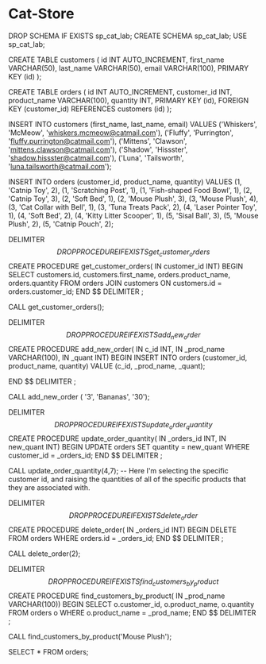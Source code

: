 # Cat-Store


DROP SCHEMA IF EXISTS sp_cat_lab;
CREATE SCHEMA sp_cat_lab;
USE sp_cat_lab;

CREATE TABLE customers (
    id INT AUTO_INCREMENT,
    first_name VARCHAR(50),
    last_name VARCHAR(50),
    email VARCHAR(100),
    PRIMARY KEY (id)
);

CREATE TABLE orders (
    id INT AUTO_INCREMENT,
    customer_id INT,
    product_name VARCHAR(100),
    quantity INT,
    PRIMARY KEY (id),
    FOREIGN KEY (customer_id) REFERENCES customers (id)
);

INSERT INTO customers (first_name, last_name, email)
VALUES
('Whiskers', 'McMeow', 'whiskers.mcmeow@catmail.com'),
('Fluffy', 'Purrington', 'fluffy.purrington@catmail.com'),
('Mittens', 'Clawson', 'mittens.clawson@catmail.com'),
('Shadow', 'Hissster', 'shadow.hissster@catmail.com'),
('Luna', 'Tailsworth', 'luna.tailsworth@catmail.com');

INSERT INTO orders (customer_id, product_name, quantity)
VALUES
(1, 'Catnip Toy', 2),
(1, 'Scratching Post', 1),
(1, 'Fish-shaped Food Bowl', 1),
(2, 'Catnip Toy', 3),
(2, 'Soft Bed', 1),
(2, 'Mouse Plush', 3),
(3, 'Mouse Plush', 4),
(3, 'Cat Collar with Bell', 1),
(3, 'Tuna Treats Pack', 2),
(4, 'Laser Pointer Toy', 1),
(4, 'Soft Bed', 2),
(4, 'Kitty Litter Scooper', 1),
(5, 'Sisal Ball', 3),
(5, 'Mouse Plush', 2),
(5, 'Catnip Pouch', 2);


DELIMITER $$
DROP PROCEDURE IF EXISTS get_customer_orders $$
CREATE PROCEDURE get_customer_orders( IN customer_id INT)
BEGIN
	SELECT 
    customers.id,
    customers.first_name,
    orders.product_name,
    orders.quantity
    FROM 
    orders 
    JOIN customers ON customers.id = orders.customer_id;
END $$
DELIMITER ;

CALL get_customer_orders();


DELIMITER $$
DROP PROCEDURE IF EXISTS add_new_order $$
CREATE PROCEDURE add_new_order( IN c_id INT, IN _prod_name VARCHAR(100), IN _quant INT)
BEGIN
	INSERT INTO orders (customer_id, product_name, quantity)
    VALUE (c_id, _prod_name, _quant);
    
END $$
DELIMITER ;


CALL add_new_order ( '3', 'Bananas', '30');

DELIMITER $$
DROP PROCEDURE IF EXISTS update_order_quantity $$
CREATE PROCEDURE update_order_quantity( IN _orders_id INT, IN new_quant INT)
BEGIN
	UPDATE orders
    SET quantity = new_quant
    WHERE customer_id = _orders_id;
END $$
DELIMITER ;



CALL update_order_quantity(4,7);
 -- Here I'm selecting the specific customer id, and raising the quantities of all of the specific products that they are associated with.

DELIMITER $$
DROP PROCEDURE IF EXISTS delete_order $$
CREATE PROCEDURE delete_order( IN _orders_id INT)
BEGIN
	DELETE FROM orders
    WHERE orders.id = _orders_id;
END $$
DELIMITER ;

CALL delete_order(2);

DELIMITER $$
DROP PROCEDURE IF EXISTS find_customers_by_product $$
CREATE PROCEDURE find_customers_by_product( IN _prod_name VARCHAR(100))
BEGIN
	SELECT o.customer_id, o.product_name, o.quantity
    FROM orders o
	WHERE o.product_name = _prod_name;
END $$
DELIMITER ;

CALL find_customers_by_product('Mouse Plush');


SELECT * FROM orders;
